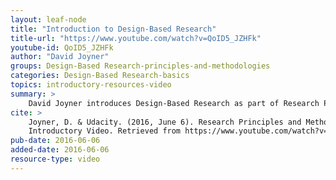 ```yaml
---
layout: leaf-node
title: "Introduction to Design-Based Research"
title-url: "https://www.youtube.com/watch?v=QoID5_JZHFk"
youtube-id: QoID5_JZHFk
author: "David Joyner"
groups: Design-Based Research-principles-and-methodologies
categories: Design-Based Research-basics
topics: introductory-resources-video
summary: >
    David Joyner introduces Design-Based Research as part of Research Principles and Methodologies.
cite: >
    Joyner, D. & Udacity. (2016, June 6). Research Principles and Methodologies: Design-Based Research
    Introductory Video. Retrieved from https://www.youtube.com/watch?v=QoID5_JZHFk
pub-date: 2016-06-06
added-date: 2016-06-06
resource-type: video
---
```

